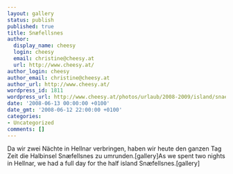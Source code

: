 ```yaml
---
layout: gallery
status: publish
published: true
title: Snæfellsnes
author:
  display_name: cheesy
  login: cheesy
  email: christine@cheesy.at
  url: http://www.cheesy.at/
author_login: cheesy
author_email: christine@cheesy.at
author_url: http://www.cheesy.at/
wordpress_id: 1811
wordpress_url: http://www.cheesy.at/photos/urlaub/2008-2009/island/snaefellsnes/
date: '2008-06-13 00:00:00 +0100'
date_gmt: '2008-06-12 22:00:00 +0100'
categories:
- Uncategorized
comments: []
---
```

<!--:de-->Da wir zwei Nächte in Hellnar verbringen, haben wir heute den ganzen Tag Zeit die Halbinsel Snæfellsnes zu umrunden.[gallery]<!--:--><!--:en-->As we spent two nights in Hellnar, we had a full day for the half island Snæfellsnes.[gallery]<!--:-->
